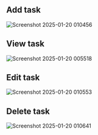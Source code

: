 ## Add task 

![Screenshot 2025-01-20 010456](https://github.com/user-attachments/assets/7e3ac441-de51-40de-acb7-c8f15f39d8ed)

## View task
![Screenshot 2025-01-20 005518](https://github.com/user-attachments/assets/13679664-80bc-4da3-baae-7c17dd920dcb)


## Edit task
![Screenshot 2025-01-20 010553](https://github.com/user-attachments/assets/6ddd599f-271a-427b-96aa-d21a65d87975)

## Delete task
![Screenshot 2025-01-20 010641](https://github.com/user-attachments/assets/74f7b73d-8785-49ef-a91d-0faca14a77d6)

